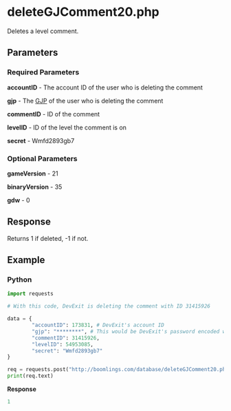 # deleteGJComment20.php

Deletes a level comment.

## Parameters

### Required Parameters

**accountID** - The account ID of the user who is deleting the comment

**gjp** - The [GJP](/topics/gjp.md) of the user who is deleting the comment

**commentID** - ID of the comment

**levelID** - ID of the level the comment is on

**secret** - Wmfd2893gb7

### Optional Parameters

**gameVersion** - 21

**binaryVersion** - 35

**gdw** - 0

## Response

Returns 1 if deleted, -1 if not.

## Example

<!-- tabs:start -->

### **Python**

```py
import requests

# With this code, DevExit is deleting the comment with ID 31415926

data = {
        "accountID": 173831, # DevExit's account ID
        "gjp": "********", # This would be DevExit's password encoded with GJP encryption
        "commentID": 31415926,
        "levelID": 54953085,
        "secret": "Wmfd2893gb7"
}

req = requests.post("http://boomlings.com/database/deleteGJComment20.php", data=data)
print(req.text)
```

**Response**
```py
1
```

<!-- tabs:end -->